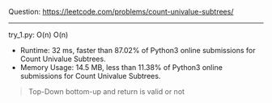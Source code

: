 Question: https://leetcode.com/problems/count-univalue-subtrees/

---

try_1.py: O(n) O(n)

* Runtime: 32 ms, faster than 87.02% of Python3 online submissions for Count Univalue Subtrees.
* Memory Usage: 14.5 MB, less than 11.38% of Python3 online submissions for Count Univalue Subtrees.

> Top-Down bottom-up and return is valid or not

